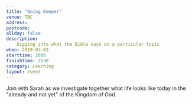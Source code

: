 ```yaml
---
title: "Going Deeper"
venue: TBC
address: 
postcode: 
allday: false
description: 
    Digging into what the Bible says on a particular topic
when: 2018-03-02
starttime: 2000
finishtime: 2130
category: Learning
layout: event
---
```

Join with Sarah as we investigate together what life looks like today in the "already and not yet" of the Kingdom of God.
